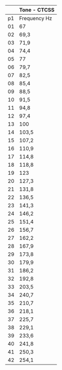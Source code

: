 ||Tone - CTCSS|
|---|---|
|p1|Frequency Hz|
|01|67
|02|69,3
|03|71,9
|04|74,4
|05|77
|06|79,7
|07|82,5
|08|85,4
|09|88,5
|10|91,5
|11|94,8
|12|97,4
|13|100
|14|103,5
|15|107,2
|16|110,9
|17|114,8
|18|118,8
|19|123
|20|127,3
|21|131,8
|22|136,5
|23|141,3
|24|146,2
|25|151,4
|26|156,7
|27|162,2
|28|167,9
|29|173,8
|30|179,9
|31|186,2
|32|192,8
|33|203,5
|34|240,7
|35|210,7
|36|218,1
|37|225,7
|38|229,1
|39|233,6
|40|241,8
|41|250,3
|42|254,1
